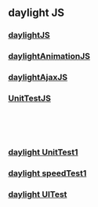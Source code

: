## daylight JS

### [daylightJS](https://github.com/itoolsg/daylightJS/blob/master/daylight.js)
### [daylightAnimationJS](https://github.com/itoolsg/daylightJS/blob/master/daylight.animation.js)
### [daylightAjaxJS](https://github.com/itoolsg/daylightJS/blob/master/daylight.ajax.js)
### [UnitTestJS](https://github.com/itoolsg/daylightJS/blob/master/test/unittest.js)

<br/>
<br/>
<br/>

### [daylight UnitTest1](http://daybrush.com/yk/board/daylightJS/test/unitTest.html)
### [daylight speedTest1](http://daybrush.com/yk/board/daylightJS/test/speed1.html)
### [daylight UITest](http://daybrush.com/yk/board/daylightJS/test/uiTest.html)
